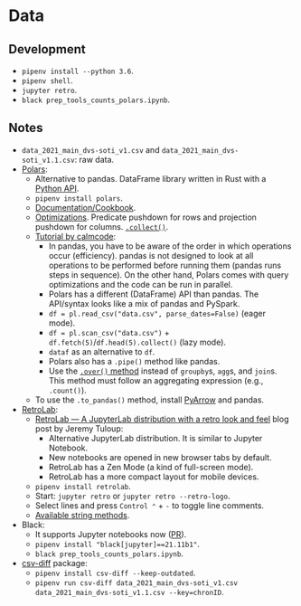 # Data

## Development

- `pipenv install --python 3.6`.
- `pipenv shell`.
- `jupyter retro`.
- `black prep_tools_counts_polars.ipynb`.

## Notes

- `data_2021_main_dvs-soti_v1.csv` and `data_2021_main_dvs-soti_v1.1.csv`: raw data.
- [Polars](https://www.pola.rs/):
  - Alternative to pandas. DataFrame library written in Rust with a [Python API](https://pola-rs.github.io/polars/py-polars/html/reference/).
  - `pipenv install polars`.
  - [Documentation/Cookbook](https://pola-rs.github.io/polars-book/user-guide/index.html).
  - [Optimizations](https://pola-rs.github.io/polars-book/user-guide/optimizations/intro.html). Predicate pushdown for rows and projection pushdown for columns. [`.collect()`](https://pola-rs.github.io/polars/py-polars/html/reference/api/polars.LazyFrame.collect.html).
  - [Tutorial by calmcode](https://calmcode.io/polars/introduction.html):
    - In pandas, you have to be aware of the order in which operations occur (efficiency). pandas is not designed to look at all operations to be performed before running them (pandas runs steps in sequence). On the other hand, Polars comes with query optimizations and the code can be run in parallel.
    - Polars has a different (DataFrame) API than pandas. The API/syntax looks like a mix of pandas and PySpark.
    - `df = pl.read_csv("data.csv", parse_dates=False)` (eager mode).
    - `df = pl.scan_csv("data.csv")` + `df.fetch(5)`/`df.head(5).collect()` (lazy mode).
    - `dataf` as an alternative to `df`.
    - Polars also has a `.pipe()` method like pandas.
    - Use the [`.over()` method](https://pola-rs.github.io/polars/py-polars/html/reference/api/polars.Expr.over.html) instead of `groupby`s, `agg`s, and `join`s. This method must follow an aggregating expression (e.g., `.count()`).
  - To use the `.to_pandas()` method, install [PyArrow](https://arrow.apache.org/docs/python/index.html) and pandas.
- [RetroLab](https://github.com/jupyterlab/retrolab):
  - [RetroLab — A JupyterLab distribution with a retro look and feel](https://blog.jupyter.org/retrolab-a-jupyterlab-distribution-with-a-retro-look-and-feel-8096b8b223d0) blog post by Jeremy Tuloup:
    - Alternative JupyterLab distribution. It is similar to Jupyter Notebook.
    - New notebooks are opened in new browser tabs by default.
    - RetroLab has a Zen Mode (a kind of full-screen mode).
    - RetroLab has a more compact layout for mobile devices.
  - `pipenv install retrolab`.
  - Start: `jupyter retro` or `jupyter retro --retro-logo`.
  - Select lines and press `Control ⌃` + `-` to toggle line comments.
  - [Available string methods](https://pola-rs.github.io/polars/py-polars/html/search.html?q=StringNameSpace).
- Black:
  - It supports Jupyter notebooks now ([PR](https://github.com/psf/black/pull/2357)).
  - `pipenv install "black[jupyter]==21.11b1"`.
  - `black prep_tools_counts_polars.ipynb`.
- [csv-diff](https://github.com/simonw/csv-diff) package:
  - `pipenv install csv-diff --keep-outdated`.
  - `pipenv run csv-diff data_2021_main_dvs-soti_v1.csv data_2021_main_dvs-soti_v1.1.csv --key=chronID`.
